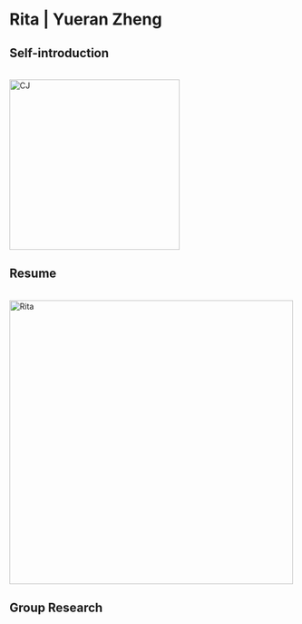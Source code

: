 # Rita | Yueran Zheng

## Self-introduction
<br>
<img alt="CJ" src="https://github.com/steenblikrs/2021-Spring-Studio/blob/18c53b98b5c30b92de6dd6bfcd36a3a1eba2d32a/students/Rita/Rita.gif?raw=true" width="300">
<br>

## Resume

<br><img alt="Rita" src="https://github.com/steenblikrs/2021-Spring-Studio/blob/8bca0a9cc4db727e5acc47813a8c86f805124859/students/Rita/Resume.png?raw=true" width="500">
<br>


## Group Research
